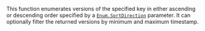 This function enumerates versions of the specified key in either ascending
or descending order specified by a [`Enum.SortDirection`](https://create.roblox.com/docs/reference/engine/enums/SortDirection) parameter. It can
optionally filter the returned versions by minimum and maximum timestamp.